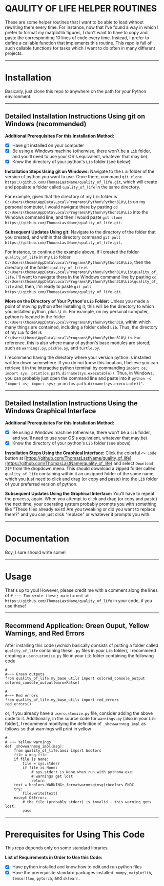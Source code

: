 # QAULITY OF LIFE HELPER ROUTINES
These are some helper routines that I want to be able to load without rewriting them every time. For instance, now that I've found a way in which I prefer to format my matplotlib figures, I don't want to have to copy and paste the corresponding 10 lines of code every time. Instead, I prefer to define a callable function that implements this routine. This repo is full of such callable functions for tasks which I want to do often in many different projects.

---

# Installation

Basically, just clone this repo to anywhere on the path for your Python environment.

---

## Detailed Installation Instructions Using git on Windows (recommended)

**Additional Prerequisites For this Installation Method:**
- [x] Have git installed on your computer
- [x] Be using a Windows machine (otherwise, there won't be a `Lib` folder, and you'll need to use your OS's equivalent, whatever that may be)
- [x] Know the directory of your python's `Lib` folder (see below)

**Installation Steps Using git on Windows:**
Navigate  to the `Lib` folder of the version of python you want to use. Once there, command `git clone https://github.com/ThomasLastName/quality_of_life.git`, which will create and populate a folder called `quality_of_life` in the same directory.

For example, given that the directory of my `Lib` folder is `C:\Users\thoma\AppData\Local\Programs\Python\Python310\Lib` on my personal computer, I would navigate there by pasting `cd C:\Users\thoma\AppData\Local\Programs\Python\Python310\Lib` into the Windows command line, and then I would paste `git clone https://github.com/ThomasLastName/quality_of_life.git`.

**Subsequent Updates Using git:**
Navigate to the directory of the folder that you created, and within that directory command `git pull https://github.com/ThomasLastName/quality_of_life.git`.

For instance, to continue the example above, if I created the folder `quality_of_life` in my `Lib` folder `C:\Users\thoma\AppData\Local\Programs\Python\Python310\Lib`, then the directory of the folder `quality_of_life` is `C:\Users\thoma\AppData\Local\Programs\Python\Python310\Lib\quality_of_life`. I'll want to navigate there in the Windows command line by pasting `cd C:\Users\thoma\AppData\Local\Programs\Python\Python310\Lib\quality_of_life` and, then, I'm ready to paste `git pull https://github.com/ThomasLastName/quality_of_life.git`.

**More on the Directory of Your Python's `Lib` Folder:** Unless you made a point of moving python after installing it, this will be the directory to which you installed python, plus `\Lib`. For example, on my personal computer, python is located in the folder  `C:\Users\thoma\AppData\Local\Programs\Python\Python310`, within which many things are contained, including a folder called `Lib`. Thus, the directory of my `Lib` folder is `C:\Users\thoma\AppData\Local\Programs\Python\Python310\Lib`. For reference, this is also where many of python's base modules are stored, such as `warnings.py`, `pickle.py`, and `turtle.py`.

I recommend having the directory where your version python is installed written down somewhere. If you do not know this location, I believe you can retrieve it in the interactive python terminal by commanding `import os; import sys; print(os.path.dirname(sys.executable))`. Thus, in Windows, you can probably just open the command line and paste into it `python -c "import os; import sys; print(os.path.dirname(sys.executable))"`. 

---

## Detailed Installation Instructions Using the Windows Graphical Interface

**Additional Prerequisites For this Installation Method:**
- [x] Be using a Windows machine (otherwise, there won't be a `Lib` folder, and you'll need to use your OS's equivalent, whatever that may be)
- [x] Know the directory of your python's `Lib` folder (see above)

**Installation Steps Using the Graphical Interface:**
Click the colorful `<> Code` button at [https://github.com/ThomasLastName/quality_of_life](https://github.com/ThomasLastName/quality_of_life) and select `Download ZIP` from the dropdown menu. This should download a zipped folder called `quality_of_life` containing within it an unzipped folder of the same name, which you just need to click and drag (or copy and paste) into the `Lib` folder of your preferred version of python.

**Subsequent Updates Using the Graphical Interface:**
You'll have to repeat the process, again. When you attempt to click and drag (or copy and paste) the next time, your operating system probably prompts you with something like "These files already exist! Are you tweaking or did you want to replace them?" and you can just click "replace" or whatever it prompts you with.


---

# Documentation
Boy, I sure should write some!

---

# Usage
That's up to you! However, please credit me with a comment along the lines of `# ~~~ Tom wrote these; maintained at https://github.com/ThomasLastName/quality_of_life` in your code, if you use these!

---

## Recommend Application: Green Ouput, Yellow Warnings, and Red Errors
After installing this code (wchich basically consists of putting a folder called `quality_of_life` containing these `.py` files in your `Lib` folder), I recommend creating a `usercustomize.py` file in your `Lib` folder containing the following code
```
#
#~~~ Green outputs
from quality_of_life.my_base_utils import colored_console_output
colored_console_output(warn=False)

#
#~~~ Red errors
from quality_of_life.my_base_utils import red_errors
red_errors()
```

or, if you already have a `usercustomize.py` file, consider adding the above code to it. Additionally, in the source code for `warnings.py` (also in your `Lib` folder), I recommend modifying the definition of `_showwarnmsg_impl` as follows so that warnings will print in yellow

```
#
# ~~~ Yellow warnings
def _showwarnmsg_impl(msg):
    from quality_of_life.ansi import bcolors
    file = msg.file
    if file is None:
        file = sys.stderr
        if file is None:
            # sys.stderr is None when run with pythonw.exe:
            # warnings get lost
            return
    text = bcolors.WARNING+_formatwarnmsg(msg)+bcolors.ENDC
    try:
        file.write(text)
    except OSError:
        # the file (probably stderr) is invalid - this warning gets lost.
        pass
```

---

# Prerequisites for Using This Code
This repo depends only on some standard libraries.

**List of Requirements in Order to Use this Code:**
- [x] Have python installed and know how to edit and run python files
- [x] Have the prerequisite standard packages installed: `numpy`, `matplotlib`, `tensorflow`, `pytorch`, and `sklearn`.
